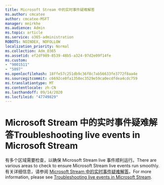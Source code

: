 ```yaml
---
title: Microsoft Stream 中的实时事件疑难解答
ms.author: cmcatee
author: cmcatee-MSFT
manager: mnirkhe
ms.audience: Admin
ms.topic: article
ms.service: o365-administration
ROBOTS: NOINDEX, NOFOLLOW
localization_priority: Normal
ms.collection: Adm_O365
ms.assetid: ef2df989-8539-48b5-a324-97d2e09f14fe
ms.custom:
- "9001511"
- "5097"
ms.openlocfilehash: 18ffe57c251db9c36f8c7ab56633fe3772f8aa4e
ms.sourcegitcommit: c6692ce0fa1358ec3529e59ca0ecdfdea4cdc759
ms.translationtype: MT
ms.contentlocale: zh-CN
ms.lasthandoff: 09/14/2020
ms.locfileid: "47749829"
---
```

# <a name="troubleshooting-live-events-in-microsoft-stream"></a><span data-ttu-id="97d9d-102">Microsoft Stream 中的实时事件疑难解答</span><span class="sxs-lookup"><span data-stu-id="97d9d-102">Troubleshooting live events in Microsoft Stream</span></span>

<span data-ttu-id="97d9d-103">有多个区域需要检查，以确保 Microsoft Stream live 事件顺利运行。</span><span class="sxs-lookup"><span data-stu-id="97d9d-103">There are various areas to check to ensure Microsoft Stream live events run smoothly.</span></span> <span data-ttu-id="97d9d-104">有关详细信息，请参阅 [Microsoft Stream 中的实时事件疑难解答](https://docs.microsoft.com/stream/live-event-troubleshooting)。</span><span class="sxs-lookup"><span data-stu-id="97d9d-104">For more information, please see [Troubleshooting live events in Microsoft Stream](https://docs.microsoft.com/stream/live-event-troubleshooting).</span></span>

